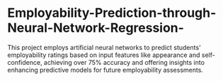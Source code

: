 # Employability-Prediction-through-Neural-Network-Regression-
This project employs artificial neural networks to predict students' employability ratings based on input features like appearance and self-confidence, achieving over 75% accuracy and offering insights into enhancing predictive models for future employability assessments.
